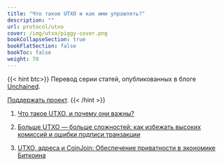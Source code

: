 ```yaml
---
title: "Что такое UTXO и как ими управлять?"
description: ""
url: protocol/utxo
cover: /img/utxo/piggy-cover.png
bookCollapseSection: true
bookFlatSection: false
bookToc: false
weight: 70
---
```


{{< hint btc>}}
Перевод серии статей, опубликованных в блоге [Unchained](https://unchained.com/blog).

[Поддержать проект](/contribute/).
{{< /hint >}}

1. [Что такое UTXO, и почему они важны?](/protocol/utxo-1)

2. [Больше UTXO — больше сложностей: как избежать высоких комиссий и ошибки подписи транзакции](/protocol/utxo-2)

3. [UTXO, адреса и CoinJoin: Обеспечение приватности в экономике Биткоина](/protocol/utxo-3)